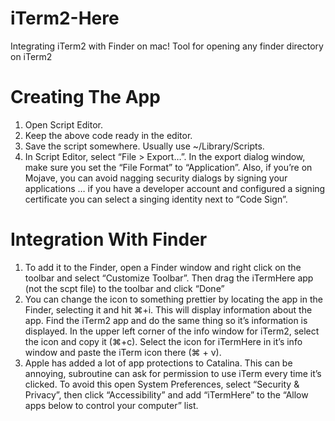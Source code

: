 # iTerm2-Here
Integrating iTerm2 with Finder on mac! Tool for opening any finder directory on iTerm2 

# Creating The App

 1. Open Script Editor.
 2. Keep the above code ready in  the editor.
 3. Save the script somewhere. Usually use ~/Library/Scripts.
 4. In Script Editor, select “File > Export…”. In the export dialog window, make sure you set the “File Format” to “Application”. Also, if you’re on Mojave, you can avoid nagging security dialogs by signing your applications … if you have a developer account and configured a signing certificate you can select a singing identity next to “Code Sign”.

# Integration With Finder
  1. To add it to the Finder, open a Finder window and right click on the toolbar and select “Customize Toolbar”. Then drag the iTermHere app (not the scpt file) to the toolbar and click “Done”
  2. You can change the icon to something prettier by locating the app in the Finder, selecting it and hit ⌘+i. This will display information about the app. Find the iTerm2 app and do the same thing so it’s information is displayed. In the upper left corner of the info window for iTerm2, select the icon and copy it (⌘+c). Select the icon for iTermHere in it’s info window and paste the iTerm icon there (⌘ + v).
  3. Apple has added a lot of app protections to Catalina. This can be annoying, subroutine can ask for permission to use iTerm every time it’s clicked. To avoid this open System Preferences, select “Security & Privacy”, then click “Accessibility” and add “iTermHere” to the “Allow apps below to control your computer” list.
